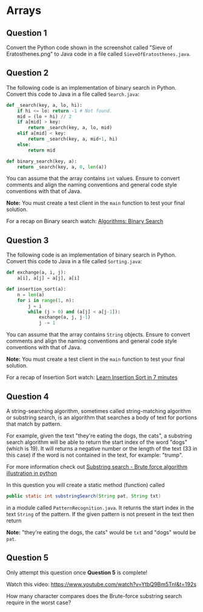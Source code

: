 # Arrays

## Question 1
Convert the Python code shown in the screenshot called "Sieve of Eratosthenes.png" to Java code in a file called `SieveOfEratosthenes.java`.

## Question 2
The following code is an implementation of binary search in Python. Convert this code to Java in a file called `Search.java`:
```python
def _search(key, a, lo, hi):
    if hi <= lo: return -1 # Not found.
    mid = (lo + hi) // 2
    if a[mid] > key:
        return _search(key, a, lo, mid)
    elif a[mid] < key:
        return _search(key, a, mid+1, hi)
    else:
        return mid

def binary_search(key, a):
    return _search(key, a, 0, len(a))
```

You can assume that the array contains `int` values. Ensure to convert comments and align the naming conventions and general code style conventions with that of Java.

**Note:** You must create a test client in the `main` function to test your final solution.

For a recap on Binary search watch: [Algorithms: Binary Search](https://www.youtube.com/watch?v=P3YID7liBug)

## Question 3
The following code is an implementation of binary search in Python. Convert this code to Java in a file called `Sorting.java`:
```python
def exchange(a, i, j):
    a[i], a[j] = a[j], a[i]

def insertion_sort(a):
    n = len(a)
    for i in range(1, n):
        j = i
        while (j > 0) and (a[j] < a[j-1]):
            exchange(a, j, j-1)
            j -= 1
```

You can assume that the array contains `String` objects. Ensure to convert comments and align the naming conventions and general code style conventions with that of Java.

**Note:** You must create a test client in the `main` function to test your final solution.

For a recap of Insertion Sort watch: [Learn Insertion Sort in 7 minutes](https://www.youtube.com/watch?v=8mJ-OhcfpYg)

## Question 4
A string-searching algorithm, sometimes called string-matching algorithm or substring search, is an algorithm that searches a body of text for portions that match by pattern.

For example, given the text "they're eating the dogs, the cats", a substring search algorithm will be able to return the start index of the word "dogs" (which is 19). It will returns a negative number or the length of the text (33 in this case) if the word is not contained in the text, for example: "trump".

For more information check out [Substring search - Brute force algorithm illustration in python](https://www.youtube.com/watch?v=9FAWP0DcpTo)

In this question you will create a static method (function) called
```java
public static int substringSearch(String pat, String txt)
```
in a module called `PatternRecognition.java`. It returns the start index in the text `String` of the pattern. If the given pattern is not present in the text then return 

**Note:** "they're eating the dogs, the cats" would be `txt` and "dogs" would be `pat`.

## Question 5
Only attempt this question once **Question 5** is complete!

Watch this video: https://www.youtube.com/watch?v=YtbQ9Bm5TnI&t=192s

How many character compares does the Brute-force substring search require in the worst case?
